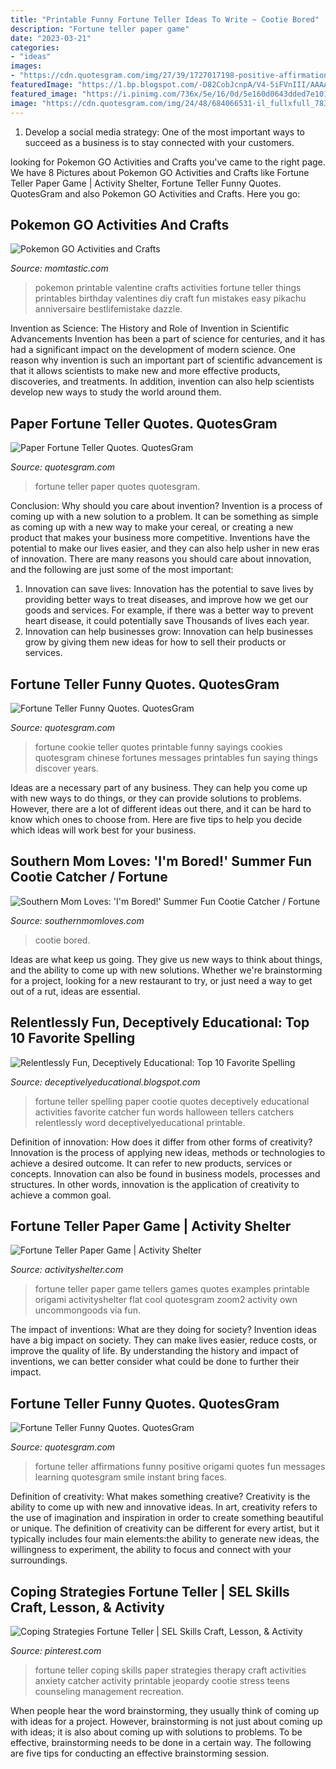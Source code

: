 ```yaml
---
title: "Printable Funny Fortune Teller Ideas To Write ~ Cootie Bored"
description: "Fortune teller paper game"
date: "2023-03-21"
categories:
- "ideas"
images:
- "https://cdn.quotesgram.com/img/27/39/1727017198-positive-affirmations-fortune-teller.jpg"
featuredImage: "https://1.bp.blogspot.com/-D82CobJcnpA/V4-5iFVnIII/AAAAAAAAKlk/n4h2dO5ugfQoxtg3_pnYwDtC9Oioi9OrACLcB/s1600/summer-fun-cootie-catcher-fortuner-teller-HERO.jpg"
featured_image: "https://i.pinimg.com/736x/5e/16/0d/5e160d0643dded7e1014d83147fb04e1--evernote-fortune-teller.jpg"
image: "https://cdn.quotesgram.com/img/24/48/684066531-il_fullxfull_78344142.jpg"
---
```



1. Develop a social media strategy: One of the most important ways to succeed as a business is to stay connected with your customers.

	

		
looking for Pokemon GO Activities and Crafts you've came to the right page. We have 8 Pictures about Pokemon GO Activities and Crafts like Fortune Teller Paper Game | Activity Shelter, Fortune Teller Funny Quotes. QuotesGram and also Pokemon GO Activities and Crafts. Here you go:
		
    
## Pokemon GO Activities And Crafts

<img loading=lazy src="http://cdn1-www.momtastic.com/assets/uploads/gallery/pokemon-go-activities-and-crafts-au/20-pokemon-fortune-teller.jpg" onerror="this.onerror=null;this.src='https://tse4.mm.bing.net/th?id=OIP.PjSJbXzUpyuFGy4zQkBnFAHaHa&amp;pid=15.1';" alt="Pokemon GO Activities and Crafts">

_Source: momtastic.com_

>pokemon printable valentine crafts activities fortune teller things printables birthday valentines diy craft fun mistakes easy pikachu anniversaire bestlifemistake dazzle. 

	

Invention as Science: The History and Role of Invention in Scientific Advancements
Invention has been a part of science for centuries, and it has had a significant impact on the development of modern science. One reason why invention is such an important part of scientific advancement is that it allows scientists to make new and more effective products, discoveries, and treatments. In addition, invention can also help scientists develop new ways to study the world around them.

    
## Paper Fortune Teller Quotes. QuotesGram

<img loading=lazy src="https://cdn.quotesgram.com/img/53/66/992015525-original_wedding-fortune-teller.jpg" onerror="this.onerror=null;this.src='https://tse3.mm.bing.net/th?id=OIP.BWnrxYOHVtlKIOogGM2pfwHaHa&amp;pid=15.1';" alt="Paper Fortune Teller Quotes. QuotesGram">

_Source: quotesgram.com_

>fortune teller paper quotes quotesgram. 

	

Conclusion: Why should you care about invention?
Invention is a process of coming up with a new solution to a problem. It can be something as simple as coming up with a new way to make your cereal, or creating a new product that makes your business more competitive. Inventions have the potential to make our lives easier, and they can also help usher in new eras of innovation. There are many reasons you should care about innovation, and the following are just some of the most important: 
1) Innovation can save lives: Innovation has the potential to save lives by providing better ways to treat diseases, and improve how we get our goods and services. For example, if there was a better way to prevent heart disease, it could potentially save Thousands of lives each year. 
2) Innovation can help businesses grow: Innovation can help businesses grow by giving them new ideas for how to sell their products or services.

    
## Fortune Teller Funny Quotes. QuotesGram

<img loading=lazy src="https://cdn.quotesgram.com/img/24/48/684066531-il_fullxfull_78344142.jpg" onerror="this.onerror=null;this.src='https://tse1.mm.bing.net/th?id=OIP.WFDydnRBaaWMgVcB3Yod0QHaKe&amp;pid=15.1';" alt="Fortune Teller Funny Quotes. QuotesGram">

_Source: quotesgram.com_

>fortune cookie teller quotes printable funny sayings cookies quotesgram chinese fortunes messages printables fun saying things discover years. 

	

Ideas are a necessary part of any business. They can help you come up with new ways to do things, or they can provide solutions to problems. However, there are a lot of different ideas out there, and it can be hard to know which ones to choose from. Here are five tips to help you decide which ideas will work best for your business.

    
## Southern Mom Loves: &#039;I&#039;m Bored!&#039; Summer Fun Cootie Catcher / Fortune

<img loading=lazy src="https://1.bp.blogspot.com/-D82CobJcnpA/V4-5iFVnIII/AAAAAAAAKlk/n4h2dO5ugfQoxtg3_pnYwDtC9Oioi9OrACLcB/s1600/summer-fun-cootie-catcher-fortuner-teller-HERO.jpg" onerror="this.onerror=null;this.src='https://tse4.mm.bing.net/th?id=OIP.htwqpew7qHsLkqPftNbKugHaE8&amp;pid=15.1';" alt="Southern Mom Loves: &#039;I&#039;m Bored!&#039; Summer Fun Cootie Catcher / Fortune">

_Source: southernmomloves.com_

>cootie bored. 

	

Ideas are what keep us going. They give us new ways to think about things, and the ability to come up with new solutions. Whether we're brainstorming for a project, looking for a new restaurant to try, or just need a way to get out of a rut, ideas are essential.

    
## Relentlessly Fun, Deceptively Educational: Top 10 Favorite Spelling

<img loading=lazy src="http://4.bp.blogspot.com/-iR5hLMIPW-s/UNYzBtf63rI/AAAAAAAACq0/rtvptvcrhcU/s1600/Spelling+Fortune+Teller.jpg" onerror="this.onerror=null;this.src='https://tse3.mm.bing.net/th?id=OIP._gPSPMjBs37fevM7lV0GUwAAAA&amp;pid=15.1';" alt="Relentlessly Fun, Deceptively Educational: Top 10 Favorite Spelling">

_Source: deceptivelyeducational.blogspot.com_

>fortune teller spelling paper cootie quotes deceptively educational activities favorite catcher fun words halloween tellers catchers relentlessly word deceptivelyeducational printable. 

	

Definition of innovation: How does it differ from other forms of creativity?
Innovation is the process of applying new ideas, methods or technologies to achieve a desired outcome. It can refer to new products, services or concepts. Innovation can also be found in business models, processes and structures. In other words, innovation is the application of creativity to achieve a common goal.

    
## Fortune Teller Paper Game | Activity Shelter

<img loading=lazy src="https://www.activityshelter.com/wp-content/uploads/2016/05/fortune-teller-paper-game-simply.jpg" onerror="this.onerror=null;this.src='https://tse2.mm.bing.net/th?id=OIP.pg4e0xKxBU2-Qt4SbVWb-gHaHa&amp;pid=15.1';" alt="Fortune Teller Paper Game | Activity Shelter">

_Source: activityshelter.com_

>fortune teller paper game tellers games quotes examples printable origami activityshelter flat cool quotesgram zoom2 activity own uncommongoods via fun. 

	

The impact of inventions: What are they doing for society?
Invention ideas have a big impact on society. They can make lives easier, reduce costs, or improve the quality of life. By understanding the history and impact of inventions, we can better consider what could be done to further their impact.

    
## Fortune Teller Funny Quotes. QuotesGram

<img loading=lazy src="https://cdn.quotesgram.com/img/27/39/1727017198-positive-affirmations-fortune-teller.jpg" onerror="this.onerror=null;this.src='https://tse3.mm.bing.net/th?id=OIP.dj2l65bEbXhxnOS9Wv2QJAHaFX&amp;pid=15.1';" alt="Fortune Teller Funny Quotes. QuotesGram">

_Source: quotesgram.com_

>fortune teller affirmations funny positive origami quotes fun messages learning quotesgram smile instant bring faces. 

	

Definition of creativity: What makes something creative?
Creativity is the ability to come up with new and innovative ideas. In art, creativity refers to the use of imagination and inspiration in order to create something beautiful or unique. The definition of creativity can be different for every artist, but it typically includes four main elements:the ability to generate new ideas, the willingness to experiment, the ability to focus and connect with your surroundings.

    
## Coping Strategies Fortune Teller | SEL Skills Craft, Lesson, &amp; Activity

<img loading=lazy src="https://i.pinimg.com/736x/5e/16/0d/5e160d0643dded7e1014d83147fb04e1--evernote-fortune-teller.jpg" onerror="this.onerror=null;this.src='https://tse2.mm.bing.net/th?id=OIP.f7KMR8IW8vwbr4v-eVlc4gAAAA&amp;pid=15.1';" alt="Coping Strategies Fortune Teller | SEL Skills Craft, Lesson, &amp; Activity">

_Source: pinterest.com_

>fortune teller coping skills paper strategies therapy craft activities anxiety catcher activity printable jeopardy cootie stress teens counseling management recreation. 

	

When people hear the word brainstorming, they usually think of coming up with ideas for a project. However, brainstorming is not just about coming up with ideas; it is also about coming up with solutions to problems. To be effective, brainstorming needs to be done in a certain way. The following are five tips for conducting an effective brainstorming session.

